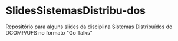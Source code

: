 # SlidesSistemasDistribu-dos
Repositório para alguns slides da disciplina Sistemas Distribuídos do DCOMP/UFS no formato "Go Talks"
